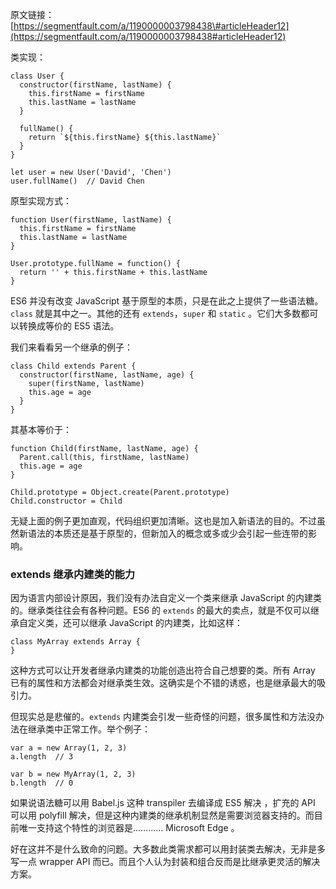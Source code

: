 原文链接：[https://segmentfault.com/a/1190000003798438\#articleHeader12](https://segmentfault.com/a/1190000003798438#articleHeader12)

类实现：

    class User {
      constructor(firstName, lastName) {
        this.firstName = firstName
        this.lastName = lastName
      }

      fullName() {
        return `${this.firstName} ${this.lastName}`
      }
    }

    let user = new User('David', 'Chen')
    user.fullName()  // David Chen

原型实现方式：

```
function User(firstName, lastName) {
  this.firstName = firstName
  this.lastName = lastName
}

User.prototype.fullName = function() {
  return '' + this.firstName + this.lastName
}
```

ES6 并没有改变 JavaScript 基于原型的本质，只是在此之上提供了一些语法糖。`class` 就是其中之一。其他的还有 `extends`，`super` 和 `static` 。它们大多数都可以转换成等价的 ES5 语法。

我们来看看另一个继承的例子：

```
class Child extends Parent {
  constructor(firstName, lastName, age) {
    super(firstName, lastName)
    this.age = age
  }
}
```

其基本等价于：

```
function Child(firstName, lastName, age) {
  Parent.call(this, firstName, lastName)
  this.age = age
}

Child.prototype = Object.create(Parent.prototype)
Child.constructor = Child
```

无疑上面的例子更加直观，代码组织更加清晰。这也是加入新语法的目的。不过虽然新语法的本质还是基于原型的，但新加入的概念或多或少会引起一些连带的影响。

### extends 继承内建类的能力

因为语言内部设计原因，我们没有办法自定义一个类来继承 JavaScript 的内建类的。继承类往往会有各种问题。ES6 的 `extends` 的最大的卖点，就是不仅可以继承自定义类，还可以继承 JavaScript 的内建类，比如这样：

```
class MyArray extends Array {
}
```

这种方式可以让开发者继承内建类的功能创造出符合自己想要的类。所有 Array 已有的属性和方法都会对继承类生效。这确实是个不错的诱惑，也是继承最大的吸引力。

但现实总是悲催的。`extends` 内建类会引发一些奇怪的问题，很多属性和方法没办法在继承类中正常工作。举个例子：

```
var a = new Array(1, 2, 3)
a.length  // 3

var b = new MyArray(1, 2, 3)
b.length  // 0
```

如果说语法糖可以用 Babel.js 这种 transpiler 去编译成 ES5 解决 ，扩充的 API 可以用 polyfill 解决，但是这种内建类的继承机制显然是需要浏览器支持的。而目前唯一支持这个特性的浏览器是………… Microsoft Edge 。

好在这并不是什么致命的问题。大多数此类需求都可以用封装类去解决，无非是多写一点 wrapper API 而已。而且个人认为封装和组合反而是比继承更灵活的解决方案。

